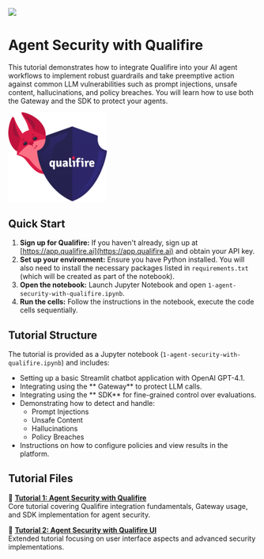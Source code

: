 ![](https://europe-west1-atp-views-tracker.cloudfunctions.net/working-analytics?notebook=tutorials--agent-security-with-qualifire--readme)

# Agent Security with Qualifire

This tutorial demonstrates how to integrate Qualifire into your AI agent workflows to implement robust guardrails and take preemptive action against common LLM vulnerabilities such as prompt injections, unsafe content, hallucinations, and policy breaches. You will learn how to use both the Gateway and the SDK to protect your agents.

<img src="./assets/freddie-shield.png" width="200px" alt="Qualifire Shield Logo">

## Quick Start

1.  **Sign up for Qualifire:** If you haven't already, sign up at [https://app.qualifire.ai](https://app.qualifire.ai) and obtain your API key.
2.  **Set up your environment:** Ensure you have Python installed. You will also need to install the necessary packages listed in `requirements.txt` (which will be created as part of the notebook).
3.  **Open the notebook:** Launch Jupyter Notebook and open `1-agent-security-with-qualifire.ipynb`.
4.  **Run the cells:** Follow the instructions in the notebook, execute the code cells sequentially.

## Tutorial Structure

The tutorial is provided as a Jupyter notebook (`1-agent-security-with-qualifire.ipynb`) and includes:

- Setting up a basic Streamlit chatbot application with OpenAI GPT-4.1.
- Integrating using the ** Gateway** to protect LLM calls.
- Integrating using the ** SDK** for fine-grained control over evaluations.
- Demonstrating how to detect and handle:
  - Prompt Injections
  - Unsafe Content
  - Hallucinations
  - Policy Breaches
- Instructions on how to configure policies and view results in the platform.

## Tutorial Files

📓 **[Tutorial 1: Agent Security with Qualifire](./1-agent-security-with-qualifire.ipynb)**  
Core tutorial covering Qualifire integration fundamentals, Gateway usage, and SDK implementation for agent security.

📓 **[Tutorial 2: Agent Security with Qualifire UI](./2-agent-security-with-qualifire-ui.ipynb)**  
Extended tutorial focusing on user interface aspects and advanced security implementations.
